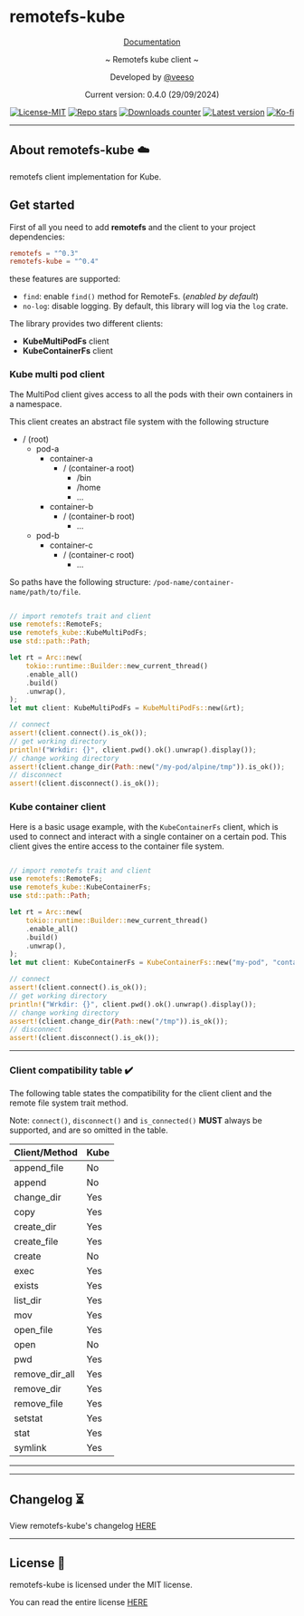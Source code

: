 # remotefs-kube

<p align="center">
  <a href="https://docs.rs/remotefs-kube" target="_blank">Documentation</a>
</p>

<p align="center">~ Remotefs kube client ~</p>

<p align="center">Developed by <a href="https://veeso.github.io/" target="_blank">@veeso</a></p>
<p align="center">Current version: 0.4.0 (29/09/2024)</p>

<p align="center">
  <a href="https://opensource.org/licenses/MIT"
    ><img
      src="https://img.shields.io/badge/License-MIT-teal.svg"
      alt="License-MIT"
  /></a>
  <a href="https://github.com/veeso/remotefs-rs-kube/stargazers"
    ><img
      src="https://img.shields.io/github/stars/veeso/remotefs-rs-kube.svg?style=badge"
      alt="Repo stars"
  /></a>
  <a href="https://crates.io/crates/remotefs-kube"
    ><img
      src="https://img.shields.io/crates/d/remotefs-kube.svg"
      alt="Downloads counter"
  /></a>
  <a href="https://crates.io/crates/remotefs-kube"
    ><img
      src="https://img.shields.io/crates/v/remotefs-kube.svg"
      alt="Latest version"
  /></a>
  <a href="https://ko-fi.com/veeso">
    <img
      src="https://img.shields.io/badge/donate-ko--fi-red"
      alt="Ko-fi"
  /></a>
</p>

---

## About remotefs-kube ☁️

remotefs client implementation for Kube.

## Get started

First of all you need to add **remotefs** and the client to your project dependencies:

```toml
remotefs = "^0.3"
remotefs-kube = "^0.4"
```

these features are supported:

- `find`: enable `find()` method for RemoteFs. (*enabled by default*)
- `no-log`: disable logging. By default, this library will log via the `log` crate.

The library provides two different clients:

- **KubeMultiPodFs** client
- **KubeContainerFs** client

### Kube multi pod client

The MultiPod client gives access to all the pods with their own containers in a namespace.

This client creates an abstract file system with the following structure

- / (root)
  - pod-a
    - container-a
      - / (container-a root)
        - /bin
        - /home
        - ...
    - container-b
      - / (container-b root)
        - ...
  - pod-b
    - container-c
      - / (container-c root)
        - ...

So paths have the following structure: `/pod-name/container-name/path/to/file`.

```rust

// import remotefs trait and client
use remotefs::RemoteFs;
use remotefs_kube::KubeMultiPodFs;
use std::path::Path;

let rt = Arc::new(
    tokio::runtime::Builder::new_current_thread()
    .enable_all()
    .build()
    .unwrap(),
);
let mut client: KubeMultiPodFs = KubeMultiPodFs::new(&rt);

// connect
assert!(client.connect().is_ok());
// get working directory
println!("Wrkdir: {}", client.pwd().ok().unwrap().display());
// change working directory
assert!(client.change_dir(Path::new("/my-pod/alpine/tmp")).is_ok());
// disconnect
assert!(client.disconnect().is_ok());
```

### Kube container client

Here is a basic usage example, with the `KubeContainerFs` client, which is used to connect and interact with a single container on a certain pod. This client gives the entire access to the container file system.

```rust

// import remotefs trait and client
use remotefs::RemoteFs;
use remotefs_kube::KubeContainerFs;
use std::path::Path;

let rt = Arc::new(
    tokio::runtime::Builder::new_current_thread()
    .enable_all()
    .build()
    .unwrap(),
);
let mut client: KubeContainerFs = KubeContainerFs::new("my-pod", "container-name", &rt);

// connect
assert!(client.connect().is_ok());
// get working directory
println!("Wrkdir: {}", client.pwd().ok().unwrap().display());
// change working directory
assert!(client.change_dir(Path::new("/tmp")).is_ok());
// disconnect
assert!(client.disconnect().is_ok());
```

---

### Client compatibility table ✔️

The following table states the compatibility for the client client and the remote file system trait method.

Note: `connect()`, `disconnect()` and `is_connected()` **MUST** always be supported, and are so omitted in the table.

| Client/Method  | Kube |
|----------------|------|
| append_file    | No   |
| append         | No   |
| change_dir     | Yes  |
| copy           | Yes  |
| create_dir     | Yes  |
| create_file    | Yes  |
| create         | No   |
| exec           | Yes  |
| exists         | Yes  |
| list_dir       | Yes  |
| mov            | Yes  |
| open_file      | Yes  |
| open           | No   |
| pwd            | Yes  |
| remove_dir_all | Yes  |
| remove_dir     | Yes  |
| remove_file    | Yes  |
| setstat        | Yes  |
| stat           | Yes  |
| symlink        | Yes  |

---
---

## Changelog ⏳

View remotefs-kube's changelog [HERE](CHANGELOG.md)

---

## License 📃

remotefs-kube is licensed under the MIT license.

You can read the entire license [HERE](LICENSE)
